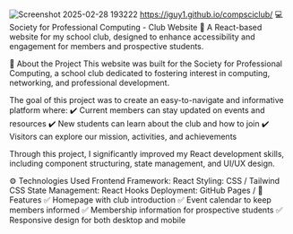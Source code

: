 ![Screenshot 2025-02-28 193222](https://github.com/user-attachments/assets/8717eec2-4c74-4efc-9f50-54d1e37570e9)
https://iguy1.github.io/compsciclub/
💻 Society for Professional Computing - Club Website
📌 A React-based website for my school club, designed to enhance accessibility and engagement for members and prospective students.

📝 About the Project
This website was built for the Society for Professional Computing, a school club dedicated to fostering interest in computing, networking, and professional development.

The goal of this project was to create an easy-to-navigate and informative platform where:
✔️ Current members can stay updated on events and resources
✔️ New students can learn about the club and how to join
✔️ Visitors can explore our mission, activities, and achievements

Through this project, I significantly improved my React development skills, including component structuring, state management, and UI/UX design.

⚙️ Technologies Used
Frontend Framework: React
Styling: CSS / Tailwind CSS
State Management: React Hooks
Deployment: GitHub Pages /
🚀 Features
✅ Homepage with club introduction
✅ Event calendar to keep members informed
✅ Membership information for prospective students
✅ Responsive design for both desktop and mobile

